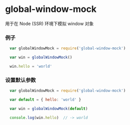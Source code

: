 # global-window-mock

用于在 Node (SSR) 环境下模拟 window 对象

### 例子

```js
  var globalWindowMock = require('global-window-mock')

  var win = globalWindowMock()

  win.hello = 'world'
```

### 设置默认参数

```js
  var globalWindowMock = require('global-window-mock')

  var default = { hello: 'world' }

  var win = globalWindowMock(default)

  console.log(win.hello)  // -> world
```
